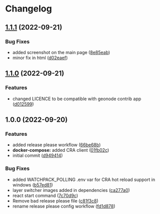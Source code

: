 # Changelog

## [1.1.1](https://github.com/Inogeo/gdc-frontend/compare/v1.1.0...v1.1.1) (2022-09-21)


### Bug Fixes

* added screenshot on the main page ([8e85eab](https://github.com/Inogeo/gdc-frontend/commit/8e85eab7fd2941ef1b5370c88abe7d0c89f23031))
* minor fix in html ([d02eaef](https://github.com/Inogeo/gdc-frontend/commit/d02eaefd7fb2cee1e769f789f332f351edb1b2fa))

## [1.1.0](https://github.com/Inogeo/gdc-frontend/compare/v1.0.0...v1.1.0) (2022-09-21)


### Features

* changed LICENCE to be compatible with geonode contrib app ([d012599](https://github.com/Inogeo/gdc-frontend/commit/d012599a151d27106dfeb71b9e91209c57b2cbc8))

## 1.0.0 (2022-09-20)


### Features

* added release please workflow ([66be68b](https://github.com/Inogeo/gdc-frontend/commit/66be68b0319b2d4f57c1120e004adb457b661693))
* **docker-compose:** added CRA client ([01fb02c](https://github.com/Inogeo/gdc-frontend/commit/01fb02c43d196bb9111cd815ab2eab5fdc095e03))
* initial commit ([d949414](https://github.com/Inogeo/gdc-frontend/commit/d949414b6211731cc3173c7bb1db44c257925398))


### Bug Fixes

* added  WATCHPACK_POLLING .env var for CRA hot reload support in windows ([b57ed81](https://github.com/Inogeo/gdc-frontend/commit/b57ed81598ec3854dee97518d153966f8a1c5d00))
* layer switcher images added in dependencies ([ca277a0](https://github.com/Inogeo/gdc-frontend/commit/ca277a023e31a421cbbcb9609d052e456608a5b9))
* react start command ([7c70d9c](https://github.com/Inogeo/gdc-frontend/commit/7c70d9c1db894345c8e53b95682e97b933bd4b7d))
* Remove bad release please file ([c81f3c8](https://github.com/Inogeo/gdc-frontend/commit/c81f3c82ec4709dfd5f3ef3d1422dea7232d1166))
* rename release please config workflow ([fd1d878](https://github.com/Inogeo/gdc-frontend/commit/fd1d878ebf04f6bdf84b49286b2d384a8ba031b2))
